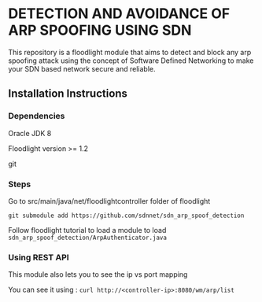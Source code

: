 # DETECTION AND AVOIDANCE OF ARP SPOOFING USING SDN
This repository is a floodlight module that aims to detect and block any arp spoofing attack using the concept of Software Defined Networking to make your SDN based network secure and reliable.

## Installation Instructions

### Dependencies
Oracle JDK 8

Floodlight version >= 1.2

git


### Steps
 Go to src/main/java/net/floodlightcontroller folder of floodlight

	git submodule add https://github.com/sdnnet/sdn_arp_spoof_detection

Follow floodlight tutorial to load a module to load ```sdn_arp_spoof_detection/ArpAuthenticator.java```

### Using REST API

This module also lets you to see the ip vs port mapping

You can see it using : ```curl http://<controller-ip>:8080/wm/arp/list```

